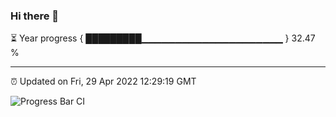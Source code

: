 ### Hi there 👋

⏳ Year progress { █████████▁▁▁▁▁▁▁▁▁▁▁▁▁▁▁▁▁▁▁▁▁ } 32.47 %

---

⏰ Updated on Fri, 29 Apr 2022 12:29:19 GMT

![Progress Bar CI](https://github.com/liununu/liununu/workflows/Progress%20Bar%20CI/badge.svg)
